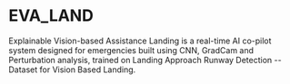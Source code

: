 # EVA_LAND
Explainable Vision-based Assistance Landing is a real-time AI co-pilot system designed for emergencies built using CNN, GradCam and Perturbation analysis, trained on Landing Approach Runway Detection -- Dataset for Vision Based Landing. 
